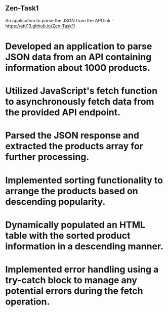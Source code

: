 ## Zen-Task1
 An application to parse the JSON from the API
link - https://atti13.github.io/Zen-Task1/
# Developed an application to parse JSON data from an API containing information about 1000 products. 
# Utilized JavaScript's fetch function to asynchronously fetch data from the provided API endpoint. 
# Parsed the JSON response and extracted the products array for further processing. 
# Implemented sorting functionality to arrange the products based on descending popularity. 
# Dynamically populated an HTML table with the sorted product information in a descending manner. 
# Implemented error handling using a try-catch block to manage any potential errors during the fetch operation.
